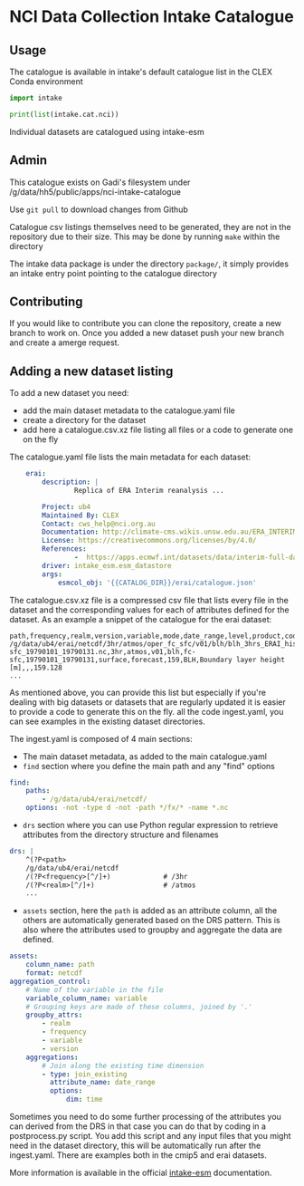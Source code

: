 # NCI Data Collection Intake Catalogue

## Usage

The catalogue is available in intake's default catalogue list in the CLEX Conda
environment

```python
import intake

print(list(intake.cat.nci))
```

Individual datasets are catalogued using intake-esm

## Admin

This catalogue exists on Gadi's filesystem under /g/data/hh5/public/apps/nci-intake-catalogue

Use `git pull` to download changes from Github

Catalogue csv listings themselves need to be generated, they are not in the
repository due to their size. This may be done by running `make` within the
directory

The intake data package is under the directory `package/`, it simply provides
an intake entry point pointing to the catalogue directory


## Contributing

If you would like to contribute you can clone the repository, create a new branch to work on. Once you added a new dataset push your new branch and create a amerge request.

## Adding a new dataset listing 

To add a new dataset you need:

* add the main dataset metadata to the catalogue.yaml file
* create a directory for the dataset
* add here a catalogue.csv.xz file listing all files or a code to generate one on the fly

The catalogue.yaml file lists the main metadata for each dataset:

```yaml
    erai:
        description: |
                Replica of ERA Interim reanalysis ... 

        Project: ub4
        Maintained By: CLEX
        Contact: cws_help@nci.org.au
        Documentation: http://climate-cms.wikis.unsw.edu.au/ERA_INTERIM
        License: https://creativecommons.org/licenses/by/4.0/
        References:
                -  https://apps.ecmwf.int/datasets/data/interim-full-daily/licence/
        driver: intake_esm.esm_datastore
        args:
            esmcol_obj: '{{CATALOG_DIR}}/erai/catalogue.json' 
```

The catalogue.csv.xz file is a compressed csv file that lists every file in the dataset and the corresponding values for each of attributes defined for the dataset.
As an example a snippet of the catalogue for the erai dataset:

```csv
path,frequency,realm,version,variable,mode,date_range,level,product,code,ecmwf_name,long_name,standard_name,cell_methods,parameter
/g/data/ub4/erai/netcdf/3hr/atmos/oper_fc_sfc/v01/blh/blh_3hrs_ERAI_historical_fc-sfc_19790101_19790131.nc,3hr,atmos,v01,blh,fc-sfc,19790101_19790131,surface,forecast,159,BLH,Boundary layer height [m],,,159.128
...
```

As mentioned above, you can provide this list but especially if you're dealing with big datasets or datasets that are regularly updated it is easier to provide a code to generate this on the fly.
all the code ingest.yaml, you can see examples in the existing dataset directories.

The ingest.yaml is composed of 4 main sections:
* The main dataset metadata, as added to the main catalogue.yaml
* `find` section where you define the main path and any "find" options

```yaml
find:
    paths:
        - /g/data/ub4/erai/netcdf/
    options: -not -type d -not -path */fx/* -name *.nc
```

* `drs` section where you can use Python regular expression to retrieve attributes from the directory structure and filenames
```yaml
drs: |
    ^(?P<path>
    /g/data/ub4/erai/netcdf
    /(?P<frequency>[^/]+)             # /3hr
    /(?P<realm>[^/]+)                 # /atmos
    ...
```
 
* `assets` section, here the `path` is added as an attribute column, all the others are automatically generated based on the DRS pattern. This is also where the attributes used to groupby and aggregate the data are defined.

```yaml
assets:
    column_name: path
    format: netcdf
aggregation_control:
    # Name of the variable in the file
    variable_column_name: variable
    # Grouping keys are made of these columns, joined by '.'
    groupby_attrs:
        - realm
        - frequency
        - variable
        - version
    aggregations:
        # Join along the existing time dimension
        - type: join_existing
          attribute_name: date_range
          options:
              dim: time
```

Sometimes you need to do some further processing of the attributes you can derived from the DRS in that case you can do that by coding in a postprocess.py script. You add this script and any input files that you might need in the dataset directory, this will be automatically run after the ingest.yaml. There are examples both in the cmip5 and erai datasets. 

More information is available in the official [intake-esm](https://intake-esm.readthedocs.io/en/latest/) documentation.
